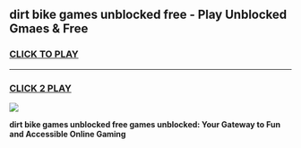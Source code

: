 
## dirt bike games unblocked free - Play Unblocked Gmaes & Free
<h3>
<a href="https://news.freeplayer.one?title=dirt_bike_games_unblocked_free&ref=23F">CLICK TO PLAY</a></h3>
<hr>

<h3>
<a href="https://news.freeplayer.one?title=dirt_bike_games_unblocked_free&ref=23F">CLICK 2 PLAY</a>
  
</h3>

<a href="https://news.freeplayer.one?title=dirt_bike_games_unblocked_free&ref=23F/"><img src="https://clearcache.store/games.png"></a>


**dirt bike games unblocked free games unblocked: Your Gateway to Fun and Accessible Online Gaming**

